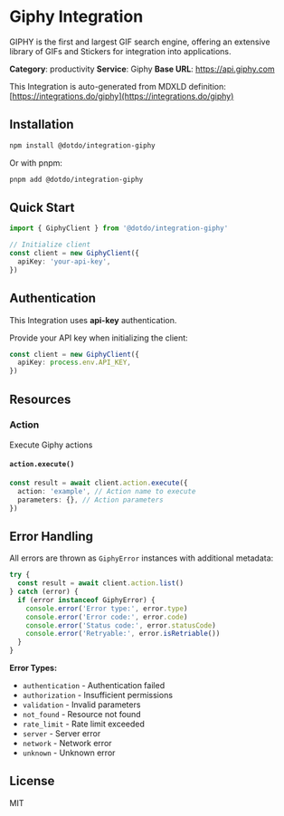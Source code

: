 # Giphy Integration

GIPHY is the first and largest GIF search engine, offering an extensive library of GIFs and Stickers for integration into applications.

**Category**: productivity
**Service**: Giphy
**Base URL**: https://api.giphy.com

This Integration is auto-generated from MDXLD definition: [https://integrations.do/giphy](https://integrations.do/giphy)

## Installation

```bash
npm install @dotdo/integration-giphy
```

Or with pnpm:

```bash
pnpm add @dotdo/integration-giphy
```

## Quick Start

```typescript
import { GiphyClient } from '@dotdo/integration-giphy'

// Initialize client
const client = new GiphyClient({
  apiKey: 'your-api-key',
})
```

## Authentication

This Integration uses **api-key** authentication.

Provide your API key when initializing the client:

```typescript
const client = new GiphyClient({
  apiKey: process.env.API_KEY,
})
```

## Resources

### Action

Execute Giphy actions

#### `action.execute()`

```typescript
const result = await client.action.execute({
  action: 'example', // Action name to execute
  parameters: {}, // Action parameters
})
```

## Error Handling

All errors are thrown as `GiphyError` instances with additional metadata:

```typescript
try {
  const result = await client.action.list()
} catch (error) {
  if (error instanceof GiphyError) {
    console.error('Error type:', error.type)
    console.error('Error code:', error.code)
    console.error('Status code:', error.statusCode)
    console.error('Retryable:', error.isRetriable())
  }
}
```

**Error Types:**

- `authentication` - Authentication failed
- `authorization` - Insufficient permissions
- `validation` - Invalid parameters
- `not_found` - Resource not found
- `rate_limit` - Rate limit exceeded
- `server` - Server error
- `network` - Network error
- `unknown` - Unknown error

## License

MIT

